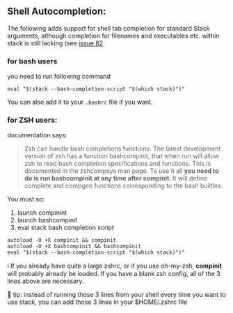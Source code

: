 ## Shell Autocompletion:

The following adds support for shell tab completion for standard Stack arguments, although completion for filenames and executables etc. within stack is still lacking (see [issue 82](https://github.com/commercialhaskell/stack/issues/832)

### for bash users

you need to run following command
```
eval "$(stack --bash-completion-script "$(which stack)")"
```
You can also add it to your `.bashrc` file if you want.

### for ZSH users:

documentation says:
> Zsh can handle bash completions functions. The latest development version of zsh has a function bashcompinit, that when run will allow zsh to read bash completion specifications and functions. This is documented in the zshcompsys man page. To use it all **you need to do is run bashcompinit at any time after compinit**. It will define complete and compgen functions corresponding to the bash builtins.

You must so:
  1. launch compinint
  2. launch bashcompinit
  3. eval stack bash completion script

```shell
autoload -U +X compinit && compinit
autoload -U +X bashcompinit && bashcompinit
eval "$(stack --bash-completion-script "$(which stack)")"
```

:information_source: If you already have quite a large zshrc, or if you use oh-my-zsh, **compinit** will probably already be loaded. If you have a blank zsh config, all of the 3 lines above are necessary.

:gem: tip: instead of running those 3 lines from your shell every time you want to use stack, you can add those 3 lines in your $HOME/.zshrc file